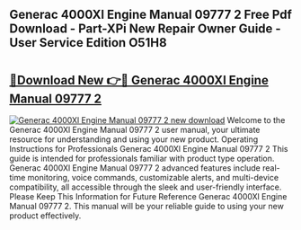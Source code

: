 ## Generac 4000Xl Engine Manual 09777 2 Free Pdf Download - Part-XPi New Repair Owner Guide - User Service Edition O51H8

# <h2><a href="http://bc79740.oget.top/?id=Generac+4000Xl+Engine+Manual+09777+2">🔗Download New 👉🔴 Generac 4000Xl Engine Manual 09777 2</a></h2>

[![Generac 4000Xl Engine Manual 09777 2 new download](https://i.imgur.com/5g1atiW.png)](http://bc79740.oget.top/?id=Generac+4000Xl+Engine+Manual+09777+2)
Welcome to the Generac 4000Xl Engine Manual 09777 2 user manual, your ultimate resource for understanding and using your new product. Operating Instructions for Professionals Generac 4000Xl Engine Manual 09777 2 This guide is intended for professionals familiar with product type operation. Generac 4000Xl Engine Manual 09777 2 advanced features include real-time monitoring, voice commands, customizable alerts, and multi-device compatibility, all accessible through the sleek and user-friendly interface. Please Keep This Information for Future Reference Generac 4000Xl Engine Manual 09777 2. This manual will be your reliable guide to using your new product effectively.

